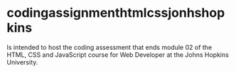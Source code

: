 # codingassignmenthtmlcssjonhshopkins
 Is intended to host the coding assessment that ends module 02 of the HTML, CSS and JavaScript course for Web Developer at the Johns Hopkins University.
